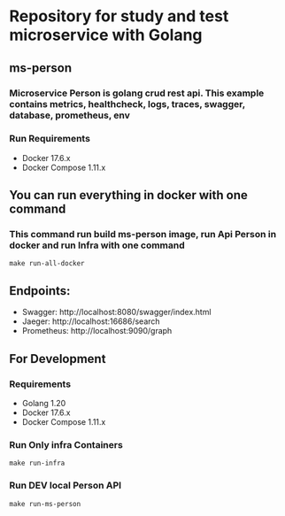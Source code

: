 # Repository for study and test microservice with Golang

## **ms-person**
### Microservice Person is golang crud rest api. This example contains metrics, healthcheck, logs, traces, swagger, database, prometheus, env

### Run Requirements
* Docker 17.6.x
* Docker Compose 1.11.x

## You can run everything in docker with one command
### This command run build ms-person image, run Api Person in docker and run Infra with one command
```
make run-all-docker
```

## Endpoints:
- Swagger: http://localhost:8080/swagger/index.html
- Jaeger: http://localhost:16686/search
- Prometheus: http://localhost:9090/graph


## For Development
### Requirements
* Golang 1.20
* Docker 17.6.x
* Docker Compose 1.11.x

### Run Only infra Containers
```
make run-infra
```

### Run DEV local Person API
```
make run-ms-person
```



